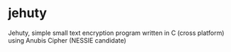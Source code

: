 jehuty
======

Jehuty, simple small text encryption program written in C (cross platform) using Anubis Cipher (NESSIE candidate)

